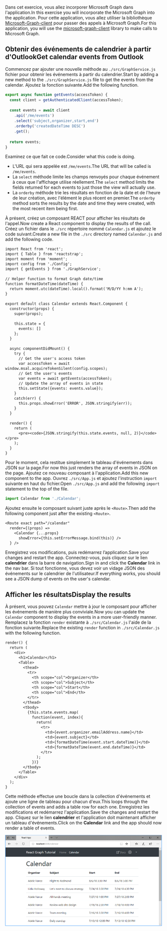 <!-- markdownlint-disable MD002 MD041 -->

<span data-ttu-id="f8346-101">Dans cet exercice, vous allez incorporer Microsoft Graph dans l'application.</span><span class="sxs-lookup"><span data-stu-id="f8346-101">In this exercise you will incorporate the Microsoft Graph into the application.</span></span> <span data-ttu-id="f8346-102">Pour cette application, vous allez utiliser la bibliothèque [Microsoft-Graph-client](https://github.com/microsoftgraph/msgraph-sdk-javascript) pour passer des appels à Microsoft Graph.</span><span class="sxs-lookup"><span data-stu-id="f8346-102">For this application, you will use the [microsoft-graph-client](https://github.com/microsoftgraph/msgraph-sdk-javascript) library to make calls to Microsoft Graph.</span></span>

## <a name="get-calendar-events-from-outlook"></a><span data-ttu-id="f8346-103">Obtenir des événements de calendrier à partir d'Outlook</span><span class="sxs-lookup"><span data-stu-id="f8346-103">Get calendar events from Outlook</span></span>

<span data-ttu-id="f8346-104">Commencez par ajouter une nouvelle méthode au `./src/GraphService.js` fichier pour obtenir les événements à partir du calendrier.</span><span class="sxs-lookup"><span data-stu-id="f8346-104">Start by adding a new method to the `./src/GraphService.js` file to get the events from the calendar.</span></span> <span data-ttu-id="f8346-105">Ajoutez la fonction suivante.</span><span class="sxs-lookup"><span data-stu-id="f8346-105">Add the following function.</span></span>

```js
export async function getEvents(accessToken) {
  const client = getAuthenticatedClient(accessToken);

  const events = await client
    .api('/me/events')
    .select('subject,organizer,start,end')
    .orderby('createdDateTime DESC')
    .get();

  return events;
}
```

<span data-ttu-id="f8346-106">Examinez ce que fait ce code.</span><span class="sxs-lookup"><span data-stu-id="f8346-106">Consider what this code is doing.</span></span>

- <span data-ttu-id="f8346-107">L'URL qui sera appelée est `/me/events`.</span><span class="sxs-lookup"><span data-stu-id="f8346-107">The URL that will be called is `/me/events`.</span></span>
- <span data-ttu-id="f8346-108">La `select` méthode limite les champs renvoyés pour chaque événement à ceux que l'affichage utilise réellement.</span><span class="sxs-lookup"><span data-stu-id="f8346-108">The `select` method limits the fields returned for each events to just those the view will actually use.</span></span>
- <span data-ttu-id="f8346-109">La `orderby` méthode trie les résultats en fonction de la date et de l'heure de leur création, avec l'élément le plus récent en premier.</span><span class="sxs-lookup"><span data-stu-id="f8346-109">The `orderby` method sorts the results by the date and time they were created, with the most recent item being first.</span></span>

<span data-ttu-id="f8346-110">À présent, créez un composant REACT pour afficher les résultats de l'appel.</span><span class="sxs-lookup"><span data-stu-id="f8346-110">Now create a React component to display the results of the call.</span></span> <span data-ttu-id="f8346-111">Créez un fichier dans le `./src` répertoire nommé `Calendar.js` et ajoutez le code suivant.</span><span class="sxs-lookup"><span data-stu-id="f8346-111">Create a new file in the `./src` directory named `Calendar.js` and add the following code.</span></span>

```JSX
import React from 'react';
import { Table } from 'reactstrap';
import moment from 'moment';
import config from './Config';
import { getEvents } from './GraphService';

// Helper function to format Graph date/time
function formatDateTime(dateTime) {
  return moment.utc(dateTime).local().format('M/D/YY h:mm A');
}

export default class Calendar extends React.Component {
  constructor(props) {
    super(props);

    this.state = {
      events: []
    };
  }

  async componentDidMount() {
    try {
      // Get the user's access token
      var accessToken = await window.msal.acquireTokenSilent(config.scopes);
      // Get the user's events
      var events = await getEvents(accessToken);
      // Update the array of events in state
      this.setState({events: events.value});
    }
    catch(err) {
      this.props.showError('ERROR', JSON.stringify(err));
    }
  }

  render() {
    return (
      <pre><code>{JSON.stringify(this.state.events, null, 2)}</code></pre>
    );
  }
}
```

<span data-ttu-id="f8346-112">Pour le moment, cela restitue simplement le tableau d'événements dans JSON sur la page.</span><span class="sxs-lookup"><span data-stu-id="f8346-112">For now this just renders the array of events in JSON on the page.</span></span> <span data-ttu-id="f8346-113">Ajoutez ce nouveau composant à l'application.</span><span class="sxs-lookup"><span data-stu-id="f8346-113">Add this new component to the app.</span></span> <span data-ttu-id="f8346-114">Ouvrez `./src/App.js` et ajoutez l'instruction `import` suivante en haut du fichier.</span><span class="sxs-lookup"><span data-stu-id="f8346-114">Open `./src/App.js` and add the following `import` statement to the top of the file.</span></span>

```js
import Calendar from './Calendar';
```

<span data-ttu-id="f8346-115">Ajoutez ensuite le composant suivant juste après le `<Route>`.</span><span class="sxs-lookup"><span data-stu-id="f8346-115">Then add the following component just after the existing `<Route>`.</span></span>

```JSX
<Route exact path="/calendar"
  render={(props) =>
    <Calendar {...props}
      showError={this.setErrorMessage.bind(this)} />
  } />
```

<span data-ttu-id="f8346-116">Enregistrez vos modifications, puis redémarrez l’application.</span><span class="sxs-lookup"><span data-stu-id="f8346-116">Save your changes and restart the app.</span></span> <span data-ttu-id="f8346-117">Connectez-vous, puis cliquez sur le lien **calendrier** dans la barre de navigation.</span><span class="sxs-lookup"><span data-stu-id="f8346-117">Sign in and click the **Calendar** link in the nav bar.</span></span> <span data-ttu-id="f8346-118">Si tout fonctionne, vous devez voir un vidage JSON des événements sur le calendrier de l'utilisateur.</span><span class="sxs-lookup"><span data-stu-id="f8346-118">If everything works, you should see a JSON dump of events on the user's calendar.</span></span>

## <a name="display-the-results"></a><span data-ttu-id="f8346-119">Afficher les résultats</span><span class="sxs-lookup"><span data-stu-id="f8346-119">Display the results</span></span>

<span data-ttu-id="f8346-120">À présent, vous pouvez `Calendar` mettre à jour le composant pour afficher les événements de manière plus conviviale.</span><span class="sxs-lookup"><span data-stu-id="f8346-120">Now you can update the `Calendar` component to display the events in a more user-friendly manner.</span></span> <span data-ttu-id="f8346-121">Remplacez la fonction `render` existante à `./src/Calendar.js` l'aide de la fonction suivante.</span><span class="sxs-lookup"><span data-stu-id="f8346-121">Replace the existing `render` function in `./src/Calendar.js` with the following function.</span></span>

```JSX
render() {
  return (
    <div>
      <h1>Calendar</h1>
      <Table>
        <thead>
          <tr>
            <th scope="col">Organizer</th>
            <th scope="col">Subject</th>
            <th scope="col">Start</th>
            <th scope="col">End</th>
          </tr>
        </thead>
        <tbody>
          {this.state.events.map(
            function(event, index){
              return(
                <tr>
                  <td>{event.organizer.emailAddress.name}</td>
                  <td>{event.subject}</td>
                  <td>{formatDateTime(event.start.dateTime)}</td>
                  <td>{formatDateTime(event.end.dateTime)}</td>
                </tr>
              );
            })}
        </tbody>
      </Table>
    </div>
  );
}
```

<span data-ttu-id="f8346-122">Cette méthode effectue une boucle dans la collection d'événements et ajoute une ligne de tableau pour chacun d'eux.</span><span class="sxs-lookup"><span data-stu-id="f8346-122">This loops through the collection of events and adds a table row for each one.</span></span> <span data-ttu-id="f8346-123">Enregistrez les modifications et redémarrez l'application.</span><span class="sxs-lookup"><span data-stu-id="f8346-123">Save the changes and restart the app.</span></span> <span data-ttu-id="f8346-124">Cliquez sur le lien **calendrier** et l'application doit maintenant afficher un tableau d'événements.</span><span class="sxs-lookup"><span data-stu-id="f8346-124">Click on the **Calendar** link and the app should now render a table of events.</span></span>

![Capture d'écran du tableau des événements](./images/add-msgraph-01.png)